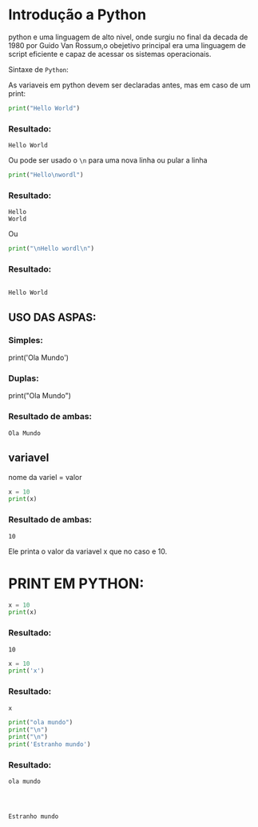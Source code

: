 # Introdução a Python

python e uma linguagem de alto nivel, onde surgiu no final da decada de 1980 por Guido Van Rossum,o obejetivo principal era uma linguagem de script eficiente e capaz de acessar os sistemas operacionais.

Sintaxe de ```Python```: 

As variaveis em python devem ser declaradas antes, mas em caso de um print:

```python
print("Hello World")
```
### Resultado:
```
Hello World
```
Ou pode ser usado o ```\n``` para uma nova linha ou pular a linha

```python
print("Hello\nwordl")
```
### Resultado:
```
Hello 
World
```
Ou

```python
print("\nHello wordl\n")
```
### Resultado:
```

Hello World

```

## USO DAS ASPAS:

### Simples:

print('Ola Mundo')

### Duplas:
print("Ola Mundo")


### Resultado de ambas:
```
Ola Mundo
```

## variavel 

nome da variel = valor 

```python
x = 10
print(x)
```
### Resultado de ambas:
```
10
```
Ele printa o valor da variavel x que no caso e 10.

# PRINT EM PYTHON:

```python
x = 10
print(x)
```
### Resultado:
```
10
```


```python
x = 10
print('x')
```
### Resultado:
```
x
```


```python
print("ola mundo")
print("\n")
print("\n")
print('Estranho mundo')
```
### Resultado:
```
ola mundo




Estranho mundo
```